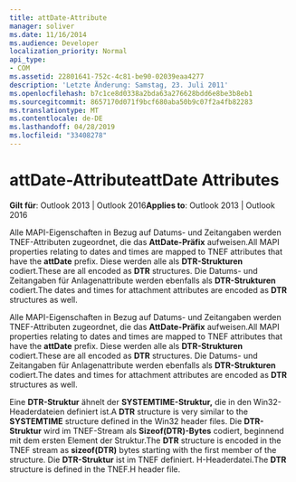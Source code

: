 ```yaml
---
title: attDate-Attribute
manager: soliver
ms.date: 11/16/2014
ms.audience: Developer
localization_priority: Normal
api_type:
- COM
ms.assetid: 22801641-752c-4c81-be90-02039eaa4277
description: 'Letzte Änderung: Samstag, 23. Juli 2011'
ms.openlocfilehash: b7c1ce8d0338a2bda63a276628bdd6e8be3b8eb1
ms.sourcegitcommit: 8657170d071f9bcf680aba50b9c07f2a4fb82283
ms.translationtype: MT
ms.contentlocale: de-DE
ms.lasthandoff: 04/28/2019
ms.locfileid: "33408278"
---
```

# <a name="attdate-attributes"></a><span data-ttu-id="d77ec-103">attDate-Attribute</span><span class="sxs-lookup"><span data-stu-id="d77ec-103">attDate Attributes</span></span>

  
  
<span data-ttu-id="d77ec-104">**Gilt für**: Outlook 2013 | Outlook 2016</span><span class="sxs-lookup"><span data-stu-id="d77ec-104">**Applies to**: Outlook 2013 | Outlook 2016</span></span> 
  
<span data-ttu-id="d77ec-105">Alle MAPI-Eigenschaften in Bezug auf Datums- und Zeitangaben werden TNEF-Attributen zugeordnet, die das **AttDate-Präfix** aufweisen.</span><span class="sxs-lookup"><span data-stu-id="d77ec-105">All MAPI properties relating to dates and times are mapped to TNEF attributes that have the **attDate** prefix.</span></span> <span data-ttu-id="d77ec-106">Diese werden alle als **DTR-Strukturen** codiert.</span><span class="sxs-lookup"><span data-stu-id="d77ec-106">These are all encoded as **DTR** structures.</span></span> <span data-ttu-id="d77ec-107">Die Datums- und Zeitangaben für Anlagenattribute werden ebenfalls als **DTR-Strukturen** codiert.</span><span class="sxs-lookup"><span data-stu-id="d77ec-107">The dates and times for attachment attributes are encoded as **DTR** structures as well.</span></span> 
  
<span data-ttu-id="d77ec-108">Alle MAPI-Eigenschaften in Bezug auf Datums- und Zeitangaben werden TNEF-Attributen zugeordnet, die das **AttDate-Präfix** aufweisen.</span><span class="sxs-lookup"><span data-stu-id="d77ec-108">All MAPI properties relating to dates and times are mapped to TNEF attributes that have the **attDate** prefix.</span></span> <span data-ttu-id="d77ec-109">Diese werden alle als **DTR-Strukturen** codiert.</span><span class="sxs-lookup"><span data-stu-id="d77ec-109">These are all encoded as **DTR** structures.</span></span> <span data-ttu-id="d77ec-110">Die Datums- und Zeitangaben für Anlagenattribute werden ebenfalls als **DTR-Strukturen** codiert.</span><span class="sxs-lookup"><span data-stu-id="d77ec-110">The dates and times for attachment attributes are encoded as **DTR** structures as well.</span></span> 
  
<span data-ttu-id="d77ec-111">Eine **DTR-Struktur** ähnelt der **SYSTEMTIME-Struktur,** die in den Win32-Headerdateien definiert ist.</span><span class="sxs-lookup"><span data-stu-id="d77ec-111">A **DTR** structure is very similar to the **SYSTEMTIME** structure defined in the Win32 header files.</span></span> <span data-ttu-id="d77ec-112">Die **DTR-Struktur** wird im TNEF-Stream als **Sizeof(DTR)-Bytes** codiert, beginnend mit dem ersten Element der Struktur.</span><span class="sxs-lookup"><span data-stu-id="d77ec-112">The **DTR** structure is encoded in the TNEF stream as **sizeof(DTR)** bytes starting with the first member of the structure.</span></span> <span data-ttu-id="d77ec-113">Die **DTR-Struktur** ist im TNEF definiert. H-Headerdatei.</span><span class="sxs-lookup"><span data-stu-id="d77ec-113">The **DTR** structure is defined in the TNEF.H header file.</span></span> 
  

